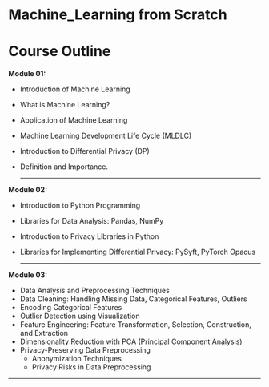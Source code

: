 # Machine_Learning from Scratch

# Course Outline

**Module 01:**
- Introduction of Machine Learning
- What is Machine Learning?
- Application of Machine Learning
- Machine Learning Development Life Cycle (MLDLC)
- Introduction to Differential Privacy (DP)
- Definition and Importance.

  ---

**Module 02:**

- Introduction to Python Programming
- Libraries for Data Analysis: Pandas, NumPy
- Introduction to Privacy Libraries in Python
- Libraries for Implementing Differential Privacy: PySyft, PyTorch Opacus

  ---

**Module 03:**

- Data Analysis and Preprocessing Techniques
- Data Cleaning: Handling Missing Data, Categorical Features, Outliers
- Encoding Categorical Features
- Outlier Detection using Visualization
- Feature Engineering: Feature Transformation, Selection, Construction, and Extraction
- Dimensionality Reduction with PCA (Principal Component Analysis)
- Privacy-Preserving Data Preprocessing
    - Anonymization Techniques
   - Privacy Risks in Data Preprocessing
 
---
